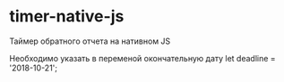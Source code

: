 # timer-native-js

Таймер обратного отчета на нативном JS

Необходимо указать в переменой окончательную дату let deadline = '2018-10-21';
